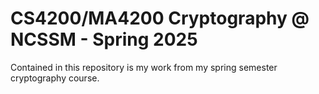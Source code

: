 # CS4200/MA4200 Cryptography @ NCSSM - Spring 2025
Contained in this repository is my work from my spring semester cryptography course. 